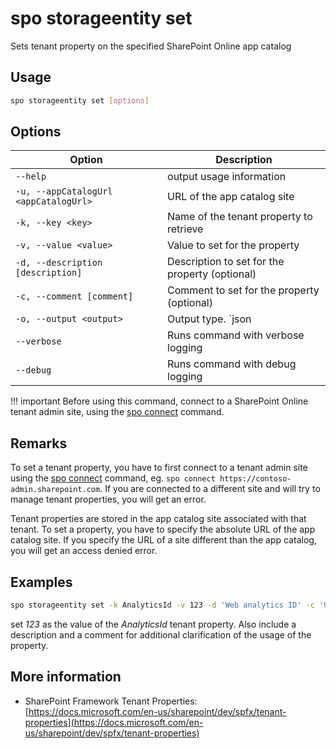 # spo storageentity set

Sets tenant property on the specified SharePoint Online app catalog

## Usage

```sh
spo storageentity set [options]
```

## Options

Option|Description
------|-----------
`--help`|output usage information
`-u, --appCatalogUrl <appCatalogUrl>`|URL of the app catalog site
`-k, --key <key>`|Name of the tenant property to retrieve
`-v, --value <value>`|Value to set for the property
`-d, --description [description]`|Description to set for the property (optional)
`-c, --comment [comment]`|Comment to set for the property (optional)
`-o, --output <output>`|Output type. `json|text`. Default `text`
`--verbose`|Runs command with verbose logging
`--debug`|Runs command with debug logging

!!! important
    Before using this command, connect to a SharePoint Online tenant admin site, using the [spo connect](../connect.md) command.

## Remarks

To set a tenant property, you have to first connect to a tenant admin site using the
[spo connect](../connect.md) command, eg. `spo connect https://contoso-admin.sharepoint.com`.
If you are connected to a different site and will try to manage tenant properties,
you will get an error.

Tenant properties are stored in the app catalog site associated with that tenant.
To set a property, you have to specify the absolute URL of the app catalog site.
If you specify the URL of a site different than the app catalog, you will get an access denied error.

## Examples

```sh
spo storageentity set -k AnalyticsId -v 123 -d 'Web analytics ID' -c 'Use on all sites' -u https://contoso.sharepoint.com/sites/appcatalog
```

set _123_ as the value of the _AnalyticsId_ tenant property. Also include a description and a comment for additional clarification of the usage of the property.

## More information

- SharePoint Framework Tenant Properties: [https://docs.microsoft.com/en-us/sharepoint/dev/spfx/tenant-properties](https://docs.microsoft.com/en-us/sharepoint/dev/spfx/tenant-properties)